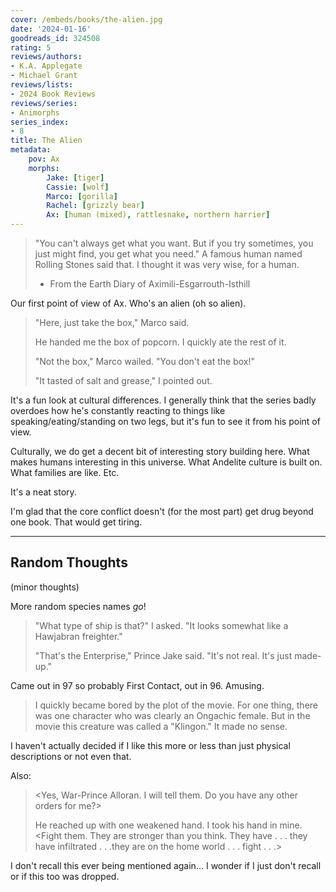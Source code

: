 ```yaml
---
cover: /embeds/books/the-alien.jpg
date: '2024-01-16'
goodreads_id: 324508
rating: 5
reviews/authors:
- K.A. Applegate
- Michael Grant
reviews/lists:
- 2024 Book Reviews
reviews/series:
- Animorphs
series_index:
- 8
title: The Alien
metadata:
    pov: Ax
    morphs:
        Jake: [tiger]
        Cassie: [wolf]
        Marco: [gorilla]
        Rachel: [grizzly bear]
        Ax: [human (mixed), rattlesnake, northern harrier]
---
```

> "You can't always get what you want. But if you try sometimes, you just might find, you get what you need." A famous human named Rolling Stones said that. I thought it was very wise, for a human.  
> - From the Earth Diary of Aximili-Esgarrouth-Isthill

Our first point of view of Ax. Who's an alien (oh so alien). 

> "Here, just take the box," Marco said.
> 
> He handed me the box of popcorn. I quickly ate the rest of it.
> 
> "Not the box," Marco wailed. "You don't eat the box!"
> 
> "It tasted of salt and grease," I pointed out.

It's a fun look at cultural differences. I generally think that the series badly overdoes how he's constantly reacting to things like speaking/eating/standing on two legs, but it's fun to see it from his point of view. 

Culturally, we do get a decent bit of interesting story building here. What makes humans interesting in this universe. What Andelite culture is built on. What families are like. Etc. 

It's a neat story. 

I'm glad that the core conflict doesn't (for the most part) get drug beyond one book. That would get tiring. 

<!--more-->

- - - 

## Random Thoughts

(minor thoughts)

More random species names *go*!

> "What type of ship is that?" I asked. "It looks somewhat like a Hawjabran freighter."
> 
> "That's the Enterprise," Prince Jake said. "It's not real. It's just made-up."

Came out in 97 so probably First Contact, out in 96. Amusing. 

> I quickly became bored by the plot of the movie. For one thing, there was one character who was clearly an Ongachic female. But in the movie this creature was called a "Klingon." It made no sense.

I haven't actually decided if I like this more or less than just physical descriptions or not even that. 

Also:

> <Yes, War-Prince Alloran. I will tell them. Do you have any other orders for me?>
> 
> He reached up with one weakened hand. I took his hand in mine. <Fight them. They are stronger than you think. They have . . . they have infiltrated . . .they are on the home world . . . fight . . .>

I don't recall this ever being mentioned again... I wonder if I just don't recall or if this too was dropped. 